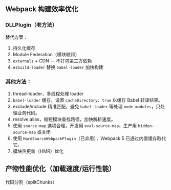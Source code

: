 ## Webpack 构建效率优化
### DLLPlugin（老方法）

替代方案：

1. 持久化缓存
2. Module Federation（模块联邦）
3. `externals` + CDN — 不打包第三方依赖
4. `esbuild-loader` 替换 `babel-loader` 加快构建

### 其他方法：
1. thread-loader，多线程处理 loader
2. `babel-loader` 缓存，设置 `cacheDirectory: true` 以缓存 Babel 转译结果。
3. exclude/include 精准匹配，避免 `babel-loader` 等处理 `node_modules`，只处理业务代码。
4. resolve.alias，缩短模块查找路径，加快解析速度。
5. 使用 `source-map` 选项合理，开发用 `eval-source-map`，生产用 `hidden-source-map` 或关闭
6. 使用 `HardSourceWebpackPlugin`（已弃用），Webpack 5 已通过内置缓存取代它。
7. 模块热更新（HMR）优化

## 产物性能优化（加载速度/运行性能）

代码分割（splitChunks）